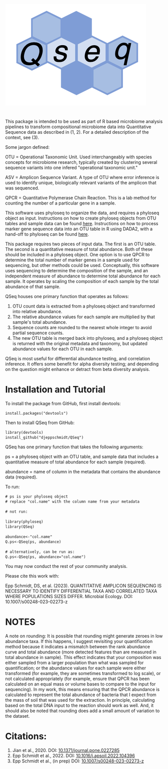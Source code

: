 ![image](QSeq.png)

# 

This package is intended to be used as part of R based microbiome analysis pipelines to transform compositional microbiome data into Quantitative Sequence data as described in (1, 2). For a detailed description of the context, see (3).

Some jargon defined:

OTU = Operational Taxonomic Unit. Used interchangeably with species concepts for microbiome research, typically created by clustering several sequence variants into one infered "operational taxonomic unit."

ASV = Amplicon Sequence Variant. A type of OTU where error inference is used to identify unique, biologically relevant variants of the amplicon that was sequenced.

QPCR = Quantitative Polymerase Chain Reaction. This is a lab method for counting the number of a particular gene in a sample.

This software uses phyloseq to organize the data, and requires a phyloseq object as input. Instructions on how to create phyloseq objects from OTU tables and sample data can be found [here](https://joey711.github.io/phyloseq/install.html#problem_with_r_core_version_number). Instructions on how to process marker gene sequence data into an OTU table in R using DADA2, with a hand-off to phyloseq can be found [here](https://benjjneb.github.io/dada2/index.html). 

This package requires two pieces of input data. The first is an OTU table. The second is a quantitative measure of total abundance. Both of these should be included in a phyloseq object. One option is to use QPCR to determine the total number of marker genes in a sample used for sequencing, but other methods could be used. Conceptually, this software uses sequencing to determine the composition of the sample, and an independent measure of abundance to determine total abundance for each sample. It operates by scaling the composition of each sample by the total abundance of that sample.

QSeq houses one primary function that operates as follows:

1) OTU count data is extracted from a phyloseq object and transformed into relative abundance.
2) The relative abundance values for each sample are multiplied by that sample's total abundance.
3) Sequence counts are rounded to the nearest whole integer to avoid partial sequence counts.
4) The new OTU table is merged back into phyloseq, and a phyloseq object is returned with the original metadata and taxonomy, but updated abundance values for each OTU in each sample.

QSeq is most useful for differential abundance testing, and correlation inference. It offers some benefit for alpha diversity testing; and depending on the question might enhance or detract from beta diversity analysis.

# Installation and Tutorial

To install the package from GitHub, first install devtools:
```{r}
install.packages("devtools")
```

Then to install QSeq from GitHub:
```{r}
library(devtools)
install_github("djeppschmidt/QSeq")
```

QSeq has one primary function that takes the following arguments:

ps = a phyloseq object with an OTU table, and sample data that includes a quantitative measure of total abundance for each sample (required).

abundance = name of column in the metadata that contains the abundance data (required).

To run:

```{r}
# ps is your phyloseq object
# replace "col.name" with the column name from your metadata

# not run:

library(phyloseq)
library(QSeq)

abundance<-"col.name"
Q.ps<-QSeq(ps, abundance)

# alternatively, can be run as:
Q.ps<-QSeq(ps, abundance="col.name")
```
You may now conduct the rest of your community analysis.

Please cite this work with: 

Epp Schmidt, DS, et al. (2023). QUANTITATIVE AMPLICON SEQUENCING IS NECESSARY TO IDENTIFY DIFFERENTIAL TAXA AND CORRELATED TAXA WHERE POPULATIONS SIZES DIFFER. Microbial Ecology. DOI: 10.1007/s00248-023-02273-z

# NOTES

A note on rounding:
It is possible that rounding might generate zeroes in low abundance taxa. If this happens, I suggest revisiting your quantification method because it indicates a mismatch between the rank abundance curve and total abundance (more detected features than are measured in total abundance in sample). This effect indicates that your composition was either sampled from a larger population than what was sampled for quantification; or the abundance values for each sample were either transformed (for example, they are sometimes transformed to log scale), or not calculated appropriately (for example, ensure that QPCR has been calculated on an equal mass or volume bases to compare to the input for sequencing). In my work, this means ensuring that the QPCR abundance is calculated to represent the total abundance of bacteria that I expect from the mass of soil that was used for the extraction. In principle, calculating based on the total DNA input to the reaction should work as well. And, it should also be noted that rounding does add a small amount of variation to the dataset.

# Citations:

1) Jian et al., 2020. DOI: [10.1371/journal.pone.0227285](https://journals.plos.org/plosone/article?id=10.1371/journal.pone.0227285)
2) Epp Schmidt et al., 2022. DOI: [10.1016/j.apsoil.2022.104396](https://doi.org/10.1016/j.apsoil.2022.104396)
3) Epp Schmidt et al., (in prep) DOI: [10.1007/s00248-023-02273-z](https://link.springer.com/article/10.1007/s00248-023-02273-z)
